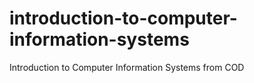 # introduction-to-computer-information-systems
Introduction to Computer Information Systems from COD

